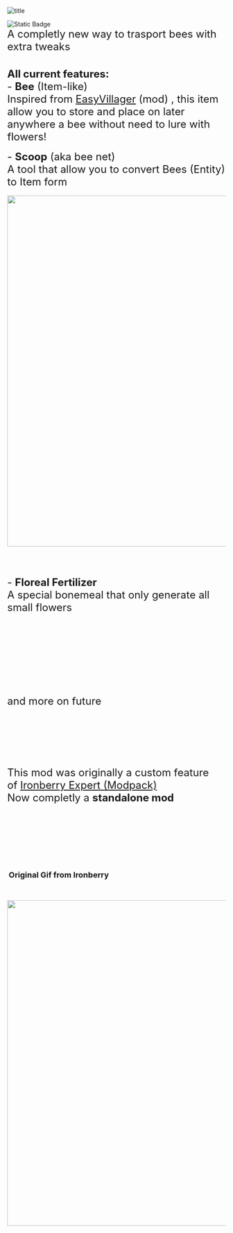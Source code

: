 <p><img src="https://cf.way2muchnoise.eu/versions/1154134.svg" alt="title" /></p>
<div><img src="https://img.shields.io/badge/NeoForge-lime?style=plastic&amp;link=https%3A%2F%2Fneoforged.net%2F" alt="Static Badge" /></div>
<div><span style="font-size: 24px;">A completly new way to trasport bees with extra tweaks</span></div>
<div>&nbsp;</div>
<div>&nbsp;</div>
<div>
<div><span style="font-size: 24px;"><strong>All current features:</strong></span></div>
<div><span style="font-size: 24px;">- <strong>Bee</strong> (Item-like)</span></div>
<div><span style="font-size: 24px;">Inspired from <a href="https://legacy.curseforge.com/minecraft/mc-mods/easy-villagers">EasyVillager</a> (mod) , this item allow you to store and place on later anywhere a bee without need to lure with flowers!</span></div>
</div>
<div>&nbsp;</div>
<div><span style="font-size: 24px;">- <strong>Scoop</strong> (aka bee net)</span></div>
<div><span style="font-size: 24px;">A tool that allow you to convert Bees (Entity) to Item form</span></div>
<div>&nbsp;<img src="https://github.com/DevDyna/ContentArchive/blob/main/Easy%20Bee/new.gif?raw=true" alt="" width="927" height="810" /></div>
<div>&nbsp;</div>
<div>&nbsp;</div>
<div>&nbsp;</div>
<div>&nbsp;</div>
<div><span style="font-size: 24px;">-&nbsp;<strong>Floreal Fertilizer</strong></span></div>
<div><span style="font-size: 24px;">A special bonemeal that only generate all small flowers&nbsp;</span></div>
<div>&nbsp;<img src="https://github.com/DevDyna/ContentArchive/blob/main/Easy%20Bee/floreal.gif?raw=true" alt="" /></div>
<div>&nbsp;</div>
<div>&nbsp;</div>
<div>&nbsp;</div>
<div>
<div>&nbsp;</div>
<div>&nbsp;</div>
<div>&nbsp;</div>
<div>&nbsp;</div>
<div>&nbsp;</div>
<div>&nbsp;</div>
<div>&nbsp;</div>
<div><span style="font-size: 24px;">and more on future</span></div>
</div>
<div>&nbsp;</div>
<div>&nbsp;</div>
<div>&nbsp;</div>
<div>&nbsp;</div>
<div>&nbsp;</div>
<div>&nbsp;</div>
<div>&nbsp;</div>
<div>&nbsp;</div>
<div>
<div><span style="font-size: 24px;">This mod was originally a custom feature of&nbsp;<a href="https://legacy.curseforge.com/minecraft/modpacks/ironberry-expert">Ironberry Expert (Modpack)</a>&nbsp;</span></div>
<div><span style="font-size: 24px;">Now completly a&nbsp;<strong>standalone mod</strong></span></div>
</div>
<div>&nbsp;</div>
<div>&nbsp;</div>
<div>&nbsp;</div>
<div>&nbsp;</div>
<div>&nbsp;</div>
<div>&nbsp;</div>
<div>&nbsp;</div>
<div>&nbsp;</div>
<div>&nbsp;</div>
<div><strong>&nbsp;<span style="font-size: 18px;">Original Gif from Ironberry</span></strong></div>
<div>&nbsp;</div>
<div>&nbsp;
<div class="spoiler">
<p><img src="https://github.com/DevDyna/ContentArchive/blob/main/Easy%20Bee/old.gif?raw=true" alt="" width="627" height="751" /></p>
</div>
<p>&nbsp;</p>
</div>
